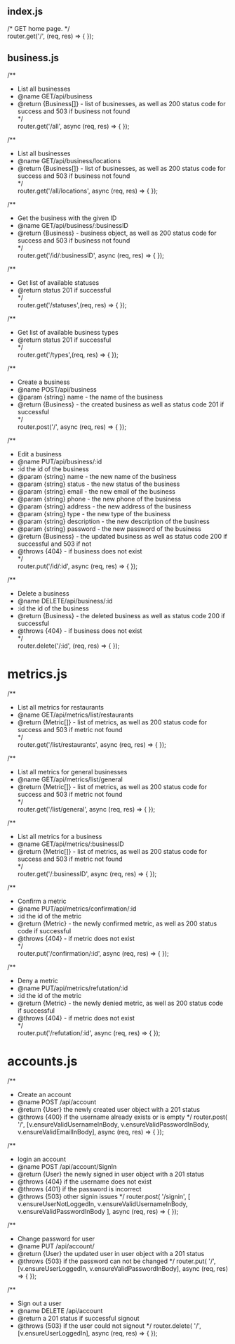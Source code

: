 ## index.js  
/* GET home page. */  
router.get('/', (req, res) => {
});

## business.js  
/**
 * List all businesses
 * @name GET/api/business
 * @return {Business[]} - list of businesses, as well as 200 status code for success and 503 if business not found  
*/  
router.get('/all', async (req, res) => {
});

/**
 * List all businesses
 * @name GET/api/business/locations
 * @return {Business[]} - list of businesses, as well as 200 status code for success and 503 if business not found  
 */  
router.get('/all/locations', async (req, res) => {
});

/**
 * Get the business with the given ID
 * @name GET/api/business/:businessID
 * @return {Business} - business object, as well as 200 status code for success and 503 if business not found  
 */  
router.get('/id/:businessID', async (req, res) => {
});

/**
 * Get list of available statuses
 * @return status 201 if successful  
 */  
router.get('/statuses',(req, res) => {
});

/**
 * Get list of available business types  
 * @return status 201 if successful  
 */  
router.get('/types',(req, res) => {
});

/**
 * Create a business
 * @name POST/api/business
 * @param {string} name - the name of the business
 * @return {Business} - the created business as well as status code 201 if successful  
 */  
router.post('/', async (req, res) => {
});

/**
 * Edit a business
 * @name PUT/api/business/:id
 * :id the id of the business
 * @param {string} name - the new name of the business
 * @param {string} status - the new status of the business
 * @param {string} email - the new email of the business
 * @param {string} phone - the new phone of the business
 * @param {string} address - the new address of the business
 * @param {string} type - the new type of the business
 * @param {string} description - the new description of the business
 * @param {string} password - the new password of the business
 * @return {Business} - the updated business as well as status code 200 if successful and 503 if not
 * @throws {404} - if business does not exist  
 */  
router.put('/id/:id', async (req, res) => {
});

/**
 * Delete a business
 * @name DELETE/api/business/:id
 * :id the id of the business
 * @return {Business} - the deleted business as well as status code 200 if successful
 * @throws {404} - if business does not exist  
 */  
router.delete('/:id', (req, res) => {
});

# metrics.js  
/**
 * List all metrics for restaurants
 * @name GET/api/metrics/list/restaurants
 * @return {Metric[]} - list of metrics, as well as 200 status code for success and 503 if metric not found  
 */  
router.get('/list/restaurants', async (req, res) => {
});


/**
 * List all metrics for general businesses
 * @name GET/api/metrics/list/general
 * @return {Metric[]} - list of metrics, as well as 200 status code for success and 503 if metric not found  
 */  
router.get('/list/general', async (req, res) => {
});

/**
 * List all metrics for a business
 * @name GET/api/metrics/:businessID
 * @return {Metric[]} - list of metrics, as well as 200 status code for success and 503 if metric not found  
 */  
router.get('/:businessID', async (req, res) => {
});

/**
 * Confirm a metric
 * @name PUT/api/metrics/confirmation/:id
 * :id the id of the metric
 * @return {Metric} - the newly confirmed metric, as well as 200 status code if successful
 * @throws {404} - if metric does not exist  
 */  
router.put('/confirmation/:id', async (req, res) => {
});

/**
 * Deny a metric
 * @name PUT/api/metrics/refutation/:id
 * :id the id of the metric
 * @return {Metric} - the newly denied metric, as well as 200 status code if successful
 * @throws {404} - if metric does not exist  
 */  
router.put('/refutation/:id', async (req, res) => {
});

# accounts.js  
/**
  * Create an account
  * @name POST /api/account
  * @return {User} the newly created user object with a 201  status
  * @throws {400} if the username already exists or is empty
  */
  router.post(
    '/',
    [v.ensureValidUsernameInBody,
    v.ensureValidPasswordInBody,
    v.ensureValidEmailInBody],
    async (req, res) => {
    });

/**
  * login an account
  * @name POST /api/account/SignIn
  * @return {User} the newly signed in user object with a 201  status
  * @throws {404} if the username does not exist
  * @throws {401} if the password is incorrect
  * @throws {503} other signin issues
  */
  router.post(
    '/signin', [
    v.ensureUserNotLoggedIn,
    v.ensureValidUsernameInBody,
    v.ensureValidPasswordInBody
  ],
    async (req, res) => {
    });

/**
  * Change password for user
  * @name PUT /api/account/
  * @return {User} the updated user in user object with a 201 status
  * @throws {503} if the password can not be changed
  */
  router.put(
    '/',
    [v.ensureUserLoggedIn,
      v.ensureValidPasswordInBody],
    async (req, res) => {
    });

/**
  * Sign out a user
  * @name DELETE /api/account
  * @return a 201 status if successful signout
  * @throws {503} if the user could not signout
  */
  router.delete(
    '/',
    [v.ensureUserLoggedIn],
    async (req, res) => {
    });
